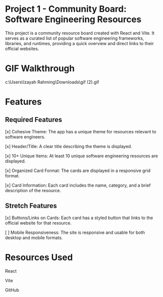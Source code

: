 # Project 1 - Community Board: Software Engineering Resources
This project is a community resource board created with React and Vite. It serves as a curated list of popular software engineering frameworks, libraries, and runtimes, providing a quick overview and direct links to their official websites.

# GIF Walkthrough
c:\Users\Izayah Rahming\Downloads\gif (2).gif

# Features
## Required Features
[x] Cohesive Theme: The app has a unique theme for resources relevant to software engineers.

[x] Header/Title: A clear title describing the theme is displayed.

[x] 10+ Unique Items: At least 10 unique software engineering resources are displayed.

[x] Organized Card Format: The cards are displayed in a responsive grid format.

[x] Card Information: Each card includes the name, category, and a brief description of the resource.

## Stretch Features
[x] Buttons/Links on Cards: Each card has a styled button that links to the official website for that resource.

[ ] Mobile Responsiveness: The site is responsive and usable for both desktop and mobile formats.

# Resources Used
React

Vite

GitHub